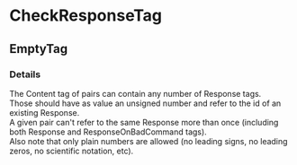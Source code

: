 ﻿---  
uid: Validator_9_5_2  
---

# CheckResponseTag

## EmptyTag

### Details

The Content tag of pairs can contain any number of Response tags.  
Those should have as value an unsigned number and refer to the id of an existing Response.  
A given pair can't refer to the same Response more than once (including both Response and ResponseOnBadCommand tags).  
Also note that only plain numbers are allowed (no leading signs, no leading zeros, no scientific notation, etc).
